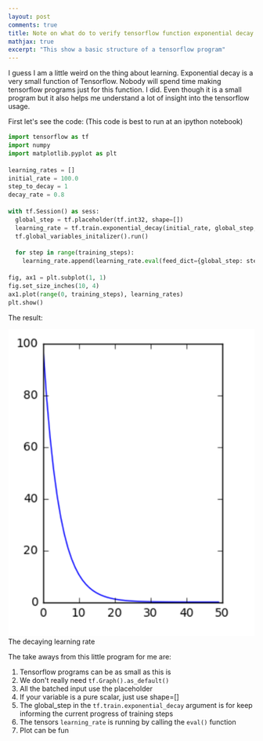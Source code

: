 ```yaml
---
layout: post
comments: true
title: Note on what do to verify tensorflow function exponential decay
mathjax: true
excerpt: "This show a basic structure of a tensorflow program"
---
```


I guess I am a little weird on the thing about learning. Exponential decay is a very small function of Tensorflow. Nobody will spend time making tensorflow programs just for this function. I did. Even though it is a small program but it also helps me understand a lot of insight into the tensorflow usage.

First let's see the code: (This code is best to run at an ipython notebook)
```python
import tensorflow as tf
import numpy
import matplotlib.pyplot as plt

learning_rates = []
initial_rate = 100.0
step_to_decay = 1
decay_rate = 0.8

with tf.Session() as sess:
  global_step = tf.placeholder(tf.int32, shape=[])
  learning_rate = tf.train.exponential_decay(initial_rate, global_step, step_to_decay, decay_rate)
  tf.global_variables_initalizer().run()

  for step in range(training_steps):
    learning_rate.append(learning_rate.eval(feed_dict={global_step: step}))

fig, ax1 = plt.subplot(1, 1)
fig.set_size_inches(10, 4)
ax1.plot(range(0, training_steps), learning_rates)
plt.show()
```

The result:
<div class="imgcap">
  <img src="/assets/learning_rate_decay.jpg">
  <div class="thecap">The decaying learning rate</div>
</div>

The take aways from this little program for me are:
1. Tensorflow programs can be as small as this is
2. We don't really need `tf.Graph().as_default()`
3. All the batched input use the placeholder
4. If your variable is a pure scalar, just use shape=[]
5. The global_step in the `tf.train.exponential_decay` argument is for keep informing the current progress of training steps
6. The tensors `learning_rate` is running by calling the `eval()` function
7. Plot can be fun
